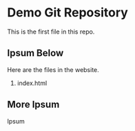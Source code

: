 # Demo Git Repository

This is the first file in this repo.

## Ipsum Below

Here are the files in the website.

1. index.html

## More Ipsum

Ipsum